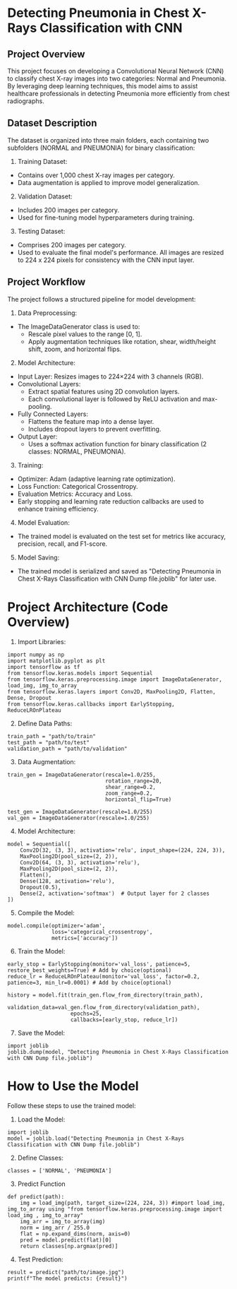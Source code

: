 # Detecting Pneumonia in Chest X-Rays Classification with CNN
## Project Overview
This project focuses on developing a Convolutional Neural Network (CNN) to classify chest X-ray images into two categories: Normal and Pneumonia. By leveraging deep learning techniques, this model aims to assist healthcare professionals in detecting Pneumonia more efficiently from chest radiographs.
## Dataset Description
The dataset is organized into three main folders, each containing two subfolders (NORMAL and PNEUMONIA) for binary classification:

1. Training Dataset:
- Contains over 1,000 chest X-ray images per category.
- Data augmentation is applied to improve model generalization.
2. Validation Dataset:
- Includes 200 images per category.
- Used for fine-tuning model hyperparameters during training.
3. Testing Dataset:
- Comprises 200 images per category.
- Used to evaluate the final model's performance.
All images are resized to 224 x 224 pixels for consistency with the CNN input layer.
## Project Workflow
The project follows a structured pipeline for model development:
1. Data Preprocessing:
- The ImageDataGenerator class is used to:
   - Rescale pixel values to the range [0, 1].
   - Apply augmentation techniques like rotation, shear, width/height shift, zoom, and horizontal flips.
2. Model Architecture:
- Input Layer: Resizes images to 224×224 with 3 channels (RGB).
- Convolutional Layers:
   -  Extract spatial features using 2D convolution layers.
   - Each convolutional layer is followed by ReLU activation and max-pooling.
- Fully Connected Layers:
   - Flattens the feature map into a dense layer.
   - Includes dropout layers to prevent overfitting.
- Output Layer:
   - Uses a softmax activation function for binary classification (2 classes: NORMAL, PNEUMONIA).
3. Training:
- Optimizer: Adam (adaptive learning rate optimization).
- Loss Function: Categorical Crossentropy.
- Evaluation Metrics: Accuracy and Loss.
- Early stopping and learning rate reduction callbacks are used to enhance training efficiency.
4. Model Evaluation:
- The trained model is evaluated on the test set for metrics like accuracy, precision, recall, and F1-score.
5. Model Saving:
- The trained model is serialized and saved as "Detecting Pneumonia in Chest X-Rays Classification with CNN Dump file.joblib" for later use.

# Project Architecture (Code Overview)
1. Import Libraries:
```
import numpy as np
import matplotlib.pyplot as plt
import tensorflow as tf
from tensorflow.keras.models import Sequential
from tensorflow.keras.preprocessing.image import ImageDataGenerator, load_img, img_to_array
from tensorflow.keras.layers import Conv2D, MaxPooling2D, Flatten, Dense, Dropout
from tensorflow.keras.callbacks import EarlyStopping, ReduceLROnPlateau
```
2. Define Data Paths:
```
train_path = "path/to/train"
test_path = "path/to/test"
validation_path = "path/to/validation"
```
3. Data Augmentation:
```
train_gen = ImageDataGenerator(rescale=1.0/255, 
                               rotation_range=20,
                               shear_range=0.2,
                               zoom_range=0.2,
                               horizontal_flip=True)

test_gen = ImageDataGenerator(rescale=1.0/255)
val_gen = ImageDataGenerator(rescale=1.0/255)
```
4. Model Architecture:
```
model = Sequential([
    Conv2D(32, (3, 3), activation='relu', input_shape=(224, 224, 3)),
    MaxPooling2D(pool_size=(2, 2)),
    Conv2D(64, (3, 3), activation='relu'),
    MaxPooling2D(pool_size=(2, 2)),
    Flatten(),
    Dense(128, activation='relu'),
    Dropout(0.5),
    Dense(2, activation='softmax')  # Output layer for 2 classes
])
```
5. Compile the Model:
```
model.compile(optimizer='adam',
              loss='categorical_crossentropy',
              metrics=['accuracy'])
```
6. Train the Model:
```
early_stop = EarlyStopping(monitor='val_loss', patience=5, restore_best_weights=True) # Add by choice(optional) 
reduce_lr = ReduceLROnPlateau(monitor='val_loss', factor=0.2, patience=3, min_lr=0.0001) # Add by choice(optional) 

history = model.fit(train_gen.flow_from_directory(train_path),
                    validation_data=val_gen.flow_from_directory(validation_path),
                    epochs=25,
                    callbacks=[early_stop, reduce_lr])
```
7. Save the Model:
```
import joblib
joblib.dump(model, "Detecting Pneumonia in Chest X-Rays Classification with CNN Dump file.joblib")
```
# How to Use the Model
Follow these steps to use the trained model:

1. Load the Model:
```
import joblib
model = joblib.load("Detecting Pneumonia in Chest X-Rays Classification with CNN Dump file.joblib")
```
2. Define Classes:
```
classes = ['NORMAL', 'PNEUMONIA']
```
3. Predict Function
```
def predict(path):
    img = load_img(path, target_size=(224, 224, 3)) #import load_img, img_to_array using "from tensorflow.keras.preprocessing.image import load_img , img_to_array"
    img_arr = img_to_array(img)
    norm = img_arr / 255.0
    flat = np.expand_dims(norm, axis=0)
    pred = model.predict(flat)[0]
    return classes[np.argmax(pred)]
```
4. Test Prediction:
```
result = predict("path/to/image.jpg")
print(f"The model predicts: {result}")
```

